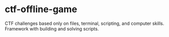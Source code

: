 # ctf-offline-game
CTF challenges based only on files, terminal, scripting, and computer skills. Framework with building and solving scripts.
